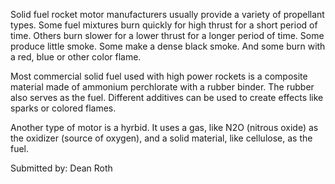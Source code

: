 Solid fuel rocket motor manufacturers usually provide a variety of propellant types. Some fuel mixtures burn quickly for high thrust for a short period of time. Others burn slower for a lower thrust for a longer period of time. Some produce little smoke. Some make a dense black smoke. And some burn with a red, blue or other color flame.

Most commercial solid fuel used with high power rockets is a composite material made of ammonium perchlorate with a rubber binder. The rubber also serves as the fuel. Different additives can be used to create effects like sparks or colored flames.

Another type of motor is a hyrbid. It uses a gas, like N2O (nitrous oxide) as the oxidizer (source of oxygen), and a solid material, like cellulose, as the fuel.

Submitted by: Dean Roth

